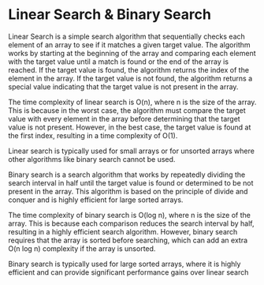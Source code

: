 # Linear Search & Binary Search

Linear Search is a simple search algorithm that sequentially checks each element of an array to see if it matches a given target value. The algorithm works by starting at the beginning of the array and comparing each element with the target value until a match is found or the end of the array is reached. If the target value is found, the algorithm returns the index of the element in the array. If the target value is not found, the algorithm returns a special value indicating that the target value is not present in the array.

The time complexity of linear search is O(n), where n is the size of the array. This is because in the worst case, the algorithm must compare the target value with every element in the array before determining that the target value is not present. However, in the best case, the target value is found at the first index, resulting in a time complexity of O(1).

Linear search is typically used for small arrays or for unsorted arrays where other algorithms like binary search cannot be used.

Binary search is a search algorithm that works by repeatedly dividing the search interval in half until the target value is found or determined to be not present in the array. This algorithm is based on the principle of divide and conquer and is highly efficient for large sorted arrays.

The time complexity of binary search is O(log n), where n is the size of the array. This is because each comparison reduces the search interval by half, resulting in a highly efficient search algorithm. However, binary search requires that the array is sorted before searching, which can add an extra O(n log n) complexity if the array is unsorted.

Binary search is typically used for large sorted arrays, where it is highly efficient and can provide significant performance gains over linear search